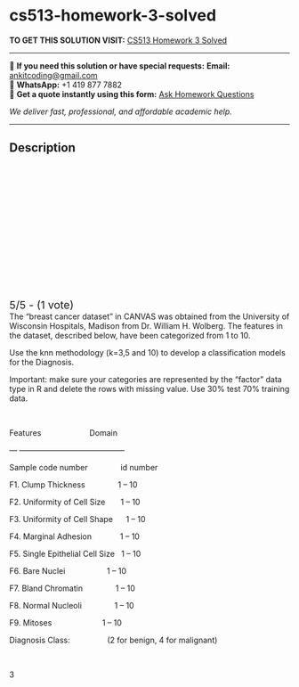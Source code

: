# cs513-homework-3-solved
**TO GET THIS SOLUTION VISIT:** [CS513 Homework 3 Solved](https://www.ankitcodinghub.com/product/cs513-homework-3-solved/)


---

📩 **If you need this solution or have special requests:** **Email:** ankitcoding@gmail.com  
📱 **WhatsApp:** +1 419 877 7882  
📄 **Get a quote instantly using this form:** [Ask Homework Questions](https://www.ankitcodinghub.com/services/ask-homework-questions/)

*We deliver fast, professional, and affordable academic help.*

---

<h2>Description</h2>



<div class="kk-star-ratings kksr-auto kksr-align-center kksr-valign-top" data-payload="{&quot;align&quot;:&quot;center&quot;,&quot;id&quot;:&quot;91567&quot;,&quot;slug&quot;:&quot;default&quot;,&quot;valign&quot;:&quot;top&quot;,&quot;ignore&quot;:&quot;&quot;,&quot;reference&quot;:&quot;auto&quot;,&quot;class&quot;:&quot;&quot;,&quot;count&quot;:&quot;1&quot;,&quot;legendonly&quot;:&quot;&quot;,&quot;readonly&quot;:&quot;&quot;,&quot;score&quot;:&quot;5&quot;,&quot;starsonly&quot;:&quot;&quot;,&quot;best&quot;:&quot;5&quot;,&quot;gap&quot;:&quot;4&quot;,&quot;greet&quot;:&quot;Rate this product&quot;,&quot;legend&quot;:&quot;5\/5 - (1 vote)&quot;,&quot;size&quot;:&quot;24&quot;,&quot;title&quot;:&quot;CS513 Homework 3 Solved&quot;,&quot;width&quot;:&quot;138&quot;,&quot;_legend&quot;:&quot;{score}\/{best} - ({count} {votes})&quot;,&quot;font_factor&quot;:&quot;1.25&quot;}">

<div class="kksr-stars">

<div class="kksr-stars-inactive">
            <div class="kksr-star" data-star="1" style="padding-right: 4px">


<div class="kksr-icon" style="width: 24px; height: 24px;"></div>
        </div>
            <div class="kksr-star" data-star="2" style="padding-right: 4px">


<div class="kksr-icon" style="width: 24px; height: 24px;"></div>
        </div>
            <div class="kksr-star" data-star="3" style="padding-right: 4px">


<div class="kksr-icon" style="width: 24px; height: 24px;"></div>
        </div>
            <div class="kksr-star" data-star="4" style="padding-right: 4px">


<div class="kksr-icon" style="width: 24px; height: 24px;"></div>
        </div>
            <div class="kksr-star" data-star="5" style="padding-right: 4px">


<div class="kksr-icon" style="width: 24px; height: 24px;"></div>
        </div>
    </div>

<div class="kksr-stars-active" style="width: 138px;">
            <div class="kksr-star" style="padding-right: 4px">


<div class="kksr-icon" style="width: 24px; height: 24px;"></div>
        </div>
            <div class="kksr-star" style="padding-right: 4px">


<div class="kksr-icon" style="width: 24px; height: 24px;"></div>
        </div>
            <div class="kksr-star" style="padding-right: 4px">


<div class="kksr-icon" style="width: 24px; height: 24px;"></div>
        </div>
            <div class="kksr-star" style="padding-right: 4px">


<div class="kksr-icon" style="width: 24px; height: 24px;"></div>
        </div>
            <div class="kksr-star" style="padding-right: 4px">


<div class="kksr-icon" style="width: 24px; height: 24px;"></div>
        </div>
    </div>
</div>


<div class="kksr-legend" style="font-size: 19.2px;">
            5/5 - (1 vote)    </div>
    </div>
The “breast cancer dataset” in CANVAS was obtained from the University of Wisconsin Hospitals, Madison from Dr. William H. Wolberg. The features in the dataset, described below, have been categorized from 1 to 10.

Use the knn methodology (k=3,5 and 10) to develop a classification models for the Diagnosis.

Important: make sure your categories are represented by the “factor” data type in R and delete the rows with missing value. Use 30% test 70% training data.

&nbsp;

Features &nbsp;&nbsp;&nbsp;&nbsp;&nbsp;&nbsp;&nbsp;&nbsp;&nbsp;&nbsp;&nbsp;&nbsp;&nbsp;&nbsp;&nbsp;&nbsp;&nbsp;&nbsp;&nbsp;&nbsp;&nbsp;Domain

— —————————————–

Sample code number&nbsp;&nbsp;&nbsp;&nbsp;&nbsp; &nbsp;&nbsp;&nbsp;&nbsp;&nbsp;&nbsp;&nbsp;&nbsp;&nbsp;id number

F1. Clump Thickness&nbsp;&nbsp;&nbsp;&nbsp;&nbsp;&nbsp;&nbsp;&nbsp;&nbsp;&nbsp;&nbsp; &nbsp;&nbsp;&nbsp;1 – 10

F2. Uniformity of Cell Size&nbsp;&nbsp;&nbsp;&nbsp;&nbsp;&nbsp; 1 – 10

F3. Uniformity of Cell Shape&nbsp;&nbsp;&nbsp;&nbsp;&nbsp; 1 – 10

F4. Marginal Adhesion&nbsp;&nbsp;&nbsp;&nbsp;&nbsp;&nbsp;&nbsp;&nbsp;&nbsp;&nbsp;&nbsp;&nbsp; 1 – 10

F5. Single Epithelial Cell Size&nbsp;&nbsp; 1 – 10

F6. Bare Nuclei&nbsp;&nbsp;&nbsp;&nbsp;&nbsp;&nbsp;&nbsp;&nbsp;&nbsp;&nbsp;&nbsp;&nbsp;&nbsp;&nbsp;&nbsp;&nbsp;&nbsp;&nbsp; 1 – 10

F7. Bland Chromatin&nbsp;&nbsp;&nbsp;&nbsp;&nbsp;&nbsp;&nbsp;&nbsp;&nbsp;&nbsp; &nbsp;&nbsp;&nbsp;&nbsp;1 – 10

F8. Normal Nucleoli&nbsp;&nbsp;&nbsp;&nbsp;&nbsp;&nbsp;&nbsp;&nbsp;&nbsp;&nbsp;&nbsp;&nbsp;&nbsp;&nbsp; 1 – 10

F9. Mitoses&nbsp;&nbsp;&nbsp;&nbsp;&nbsp;&nbsp;&nbsp;&nbsp;&nbsp;&nbsp;&nbsp;&nbsp;&nbsp;&nbsp;&nbsp;&nbsp;&nbsp;&nbsp;&nbsp;&nbsp;&nbsp;&nbsp; 1 – 10

Diagnosis Class:&nbsp;&nbsp;&nbsp;&nbsp;&nbsp;&nbsp;&nbsp;&nbsp;&nbsp;&nbsp;&nbsp;&nbsp;&nbsp;&nbsp;&nbsp;&nbsp; (2 for benign, 4 for malignant)

&nbsp;

3
